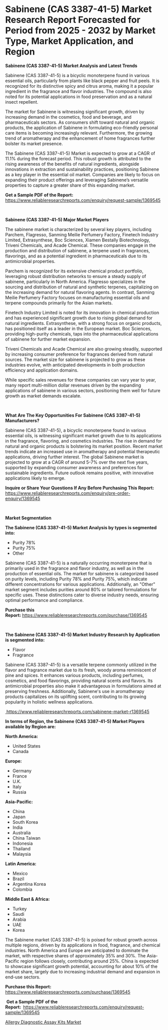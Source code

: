 <p><h1>Sabinene (CAS 3387-41-5) Market Research Report Forecasted for Period from 2025 -  2032 by Market Type, Market Application, and Region</h1></p><p><strong>Sabinene (CAS 3387-41-5) Market Analysis and Latest Trends</strong></p>
<p><p>Sabinene (CAS 3387-41-5) is a bicyclic monoterpene found in various essential oils, particularly from plants like black pepper and fruit peels. It is recognized for its distinctive spicy and citrus aroma, making it a popular ingredient in the fragrance and flavor industries. The compound is also noted for its potential applications in food preservation and as a natural insect repellent.</p><p>The market for Sabinene is witnessing significant growth, driven by increasing demand in the cosmetics, food and beverage, and pharmaceuticals sectors. As consumers shift toward natural and organic products, the application of Sabinene in formulating eco-friendly personal care items is becoming increasingly relevant. Furthermore, the growing trend of aromatherapy and the enhancement of home fragrances further bolster its market presence.</p><p>The Sabinene (CAS 3387-41-5) Market is expected to grow at a CAGR of 11.1% during the forecast period. This robust growth is attributed to the rising awareness of the benefits of natural ingredients, alongside innovations in extraction and sustainability practices, positioning Sabinene as a key player in the essential oil market. Companies are likely to focus on expanding their product offerings and leveraging Sabinene’s versatile properties to capture a greater share of this expanding market.</p></p>
<p><strong>Get a Sample PDF of the Report:&nbsp;</strong> <a href="https://www.reliableresearchreports.com/enquiry/request-sample/1369545?utm_campaign=3260&utm_medium=2&utm_source=Github&utm_content=ia&utm_term=22032025&utm_id=sabinene-cas-3387-41-5">https://www.reliableresearchreports.com/enquiry/request-sample/1369545</a></p>
<p>&nbsp;</p>
<p><strong>Sabinene (CAS 3387-41-5) Major Market Players</strong></p>
<p><p>The sabinene market is characterized by several key players, including Parchem, Flagresso, Sanming Meilie Perfumery Factory, Finetech Industry Limited, Extrasynthese, Boc Sciences, Xiamen Bestally Biotechnology, Triveni Chemicals, and Acade Chemical. These companies engage in the production and distribution of sabinene, a terpene used in fragrances, flavorings, and as a potential ingredient in pharmaceuticals due to its antimicrobial properties.</p><p>Parchem is recognized for its extensive chemical product portfolio, leveraging robust distribution networks to ensure a steady supply of sabinene, particularly in North America. Flagresso specializes in the sourcing and distribution of natural and synthetic terpenes, capitalizing on the increasing demand for natural flavoring agents. In contrast, Sanming Meilie Perfumery Factory focuses on manufacturing essential oils and terpene compounds primarily for the Asian markets.</p><p>Finetech Industry Limited is noted for its innovation in chemical production and has experienced significant growth due to rising global demand for natural ingredients. Extrasynthese, with a strong focus on organic products, has positioned itself as a leader in the European market. Boc Sciences, providing high-purity chemicals, taps into the pharmaceutical applications of sabinene for further market expansion.</p><p>Triveni Chemicals and Acade Chemical are also growing steadily, supported by increasing consumer preference for fragrances derived from natural sources. The market size for sabinene is projected to grow as these industries evolve, with anticipated developments in both production efficiency and application domains.</p><p>While specific sales revenues for these companies can vary year to year, many report multi-million dollar revenues driven by the expanding applications of sabinene in various sectors, positioning them well for future growth as market demands escalate.</p></p>
<p>&nbsp;</p>
<p><strong>What Are The Key Opportunities For Sabinene (CAS 3387-41-5) Manufacturers?</strong></p>
<p><p>Sabinene (CAS 3387-41-5), a bicyclic monoterpene found in various essential oils, is witnessing significant market growth due to its applications in the fragrance, flavoring, and cosmetics industries. The rise in demand for natural and organic products is bolstering its market position. Recent market trends indicate an increased use in aromatherapy and potential therapeutic applications, driving further interest. The global Sabinene market is projected to grow at a CAGR of around 5-7% over the next five years, supported by expanding consumer awareness and preferences for sustainable ingredients. Future outlook remains positive, with innovative applications likely to emerge.</p></p>
<p><strong>Inquire or Share Your Questions If Any Before Purchasing This Report:</strong> <a href="https://www.reliableresearchreports.com/enquiry/pre-order-enquiry/1369545?utm_campaign=3260&utm_medium=2&utm_source=Github&utm_content=ia&utm_term=22032025&utm_id=sabinene-cas-3387-41-5">https://www.reliableresearchreports.com/enquiry/pre-order-enquiry/1369545</a></p>
<p>&nbsp;</p>
<p><strong>Market Segmentation</strong></p>
<p><strong>The Sabinene (CAS 3387-41-5) Market Analysis by types is segmented into:</strong></p>
<p><ul><li>Purity 78%</li><li>Purity 75%</li><li>Other</li></ul></p>
<p><p>Sabinene (CAS 3387-41-5) is a naturally occurring monoterpene that is primarily used in the fragrance and flavor industry, as well as in the production of essential oils. The market for sabinene is categorized based on purity levels, including Purity 78% and Purity 75%, which indicate different concentrations for various applications. Additionally, an "Other" market segment includes purities around 80% or tailored formulations for specific uses. These distinctions cater to diverse industry needs, ensuring optimal performance and compliance.</p></p>
<p><strong>Purchase this Report:&nbsp;</strong><a href="https://www.reliableresearchreports.com/purchase/1369545?utm_campaign=3260&utm_medium=2&utm_source=Github&utm_content=ia&utm_term=22032025&utm_id=sabinene-cas-3387-41-5">https://www.reliableresearchreports.com/purchase/1369545</a></p>
<p>&nbsp;</p>
<p><strong>The Sabinene (CAS 3387-41-5) Market Industry Research by Application is segmented into:</strong></p>
<p><ul><li>Flavor</li><li>Fragrance</li></ul></p>
<p><p>Sabinene (CAS 3387-41-5) is a versatile terpene commonly utilized in the flavor and fragrance market due to its fresh, woody aroma reminiscent of pine and spices. It enhances various products, including perfumes, cosmetics, and food flavorings, providing natural scents and flavors. Its antimicrobial properties also make it advantageous in formulations aimed at preserving freshness. Additionally, Sabinene's use in aromatherapy products capitalizes on its uplifting scent, contributing to its growing popularity in holistic wellness applications.</p></p>
<p><a href="https://www.reliableresearchreports.com/sabinene-market-r1369545?utm_campaign=3260&utm_medium=2&utm_source=Github&utm_content=ia&utm_term=22032025&utm_id=sabinene-cas-3387-41-5">&nbsp;https://www.reliableresearchreports.com/sabinene-market-r1369545</a></p>
<p><strong>In terms of Region, the Sabinene (CAS 3387-41-5) Market Players available by Region are:</strong></p>
<p>
    <p> <strong> North America: </strong>
        <ul>
            <li>United States</li>
            <li>Canada</li>
        </ul>
        </p> 
    <p> <strong> Europe: </strong>
        <ul>
            <li>Germany</li>
            <li>France</li>
            <li>U.K.</li>
            <li>Italy</li>
            <li>Russia</li>
        </ul>
        </p> 
    <p> <strong> Asia-Pacific: </strong>
        <ul>
            <li>China</li>
            <li>Japan</li>
            <li>South Korea</li>
            <li>India</li>
            <li>Australia</li>
            <li>China Taiwan</li>
            <li>Indonesia</li>
            <li>Thailand</li>
            <li>Malaysia</li>
        </ul>
        </p> 
    <p> <strong> Latin America: </strong>
        <ul>
            <li>Mexico</li>
            <li>Brazil</li>
            <li>Argentina Korea</li>
            <li>Colombia</li>
        </ul>
        </p> 
    <p> <strong> Middle East & Africa: </strong>
        <ul>
            <li>Turkey</li>
            <li>Saudi</li>
            <li>Arabia</li>
            <li>UAE</li>
            <li>Korea</li>
        </ul>
    </p>
    </p>
<p><p>The Sabinene market (CAS 3387-41-5) is poised for robust growth across multiple regions, driven by its applications in food, fragrance, and chemical industries. North America and Europe are anticipated to dominate the market, with respective shares of approximately 35% and 30%. The Asia-Pacific region follows closely, contributing around 25%. China is expected to showcase significant growth potential, accounting for about 10% of the market share, largely due to increasing industrial demand and expansion in end-use sectors.</p></p>
<p><strong>Purchase this Report: </strong><a href="https://www.reliableresearchreports.com/purchase/1369545?utm_campaign=3260&utm_medium=2&utm_source=Github&utm_content=ia&utm_term=22032025&utm_id=sabinene-cas-3387-41-5">https://www.reliableresearchreports.com/purchase/1369545</a></p>
<p>&nbsp;<strong>Get a Sample PDF of the Report:&nbsp;&nbsp;</strong><a href="https://www.reliableresearchreports.com/enquiry/request-sample/1369545?utm_campaign=3260&utm_medium=2&utm_source=Github&utm_content=ia&utm_term=22032025&utm_id=sabinene-cas-3387-41-5">https://www.reliableresearchreports.com/enquiry/request-sample/1369545</a></p>
<p><strong></strong></p>
<p><p><a href="https://github.com/boccalyver5k/Market-Research-Report-List-1/blob/main/allergy-diagnostic-assay-kits-market.md?utm_campaign=3260&utm_medium=2&utm_source=Github&utm_content=ia&utm_term=22032025&utm_id=sabinene-cas-3387-41-5">Allergy Diagnostic Assay Kits Market</a></p></p>